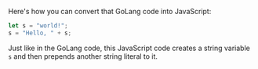 Here's how you can convert that GoLang code into JavaScript:

```JavaScript
let s = "world!";
s = "Hello, " + s;
```

Just like in the GoLang code, this JavaScript code creates a string variable `s` and then prepends another string literal to it.
